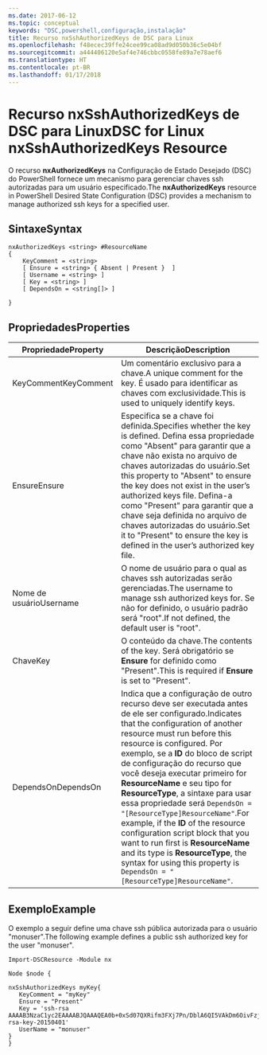 ```yaml
---
ms.date: 2017-06-12
ms.topic: conceptual
keywords: "DSC,powershell,configuração,instalação"
title: Recurso nxSshAuthorizedKeys de DSC para Linux
ms.openlocfilehash: f48ecec39ffe24cee99ca08ad9d050b36c5e04bf
ms.sourcegitcommit: a444406120e5af4e746cbbc0558fe89a7e78aef6
ms.translationtype: HT
ms.contentlocale: pt-BR
ms.lasthandoff: 01/17/2018
---
```

# <a name="dsc-for-linux-nxsshauthorizedkeys-resource"></a><span data-ttu-id="61303-103">Recurso nxSshAuthorizedKeys de DSC para Linux</span><span class="sxs-lookup"><span data-stu-id="61303-103">DSC for Linux nxSshAuthorizedKeys Resource</span></span>

<span data-ttu-id="61303-104">O recurso **nxAuthorizedKeys** na Configuração de Estado Desejado (DSC) do PowerShell fornece um mecanismo para gerenciar chaves ssh autorizadas para um usuário especificado.</span><span class="sxs-lookup"><span data-stu-id="61303-104">The **nxAuthorizedKeys** resource in PowerShell Desired State Configuration (DSC) provides a mechanism to manage authorized ssh keys for a specified user.</span></span>

## <a name="syntax"></a><span data-ttu-id="61303-105">Sintaxe</span><span class="sxs-lookup"><span data-stu-id="61303-105">Syntax</span></span>

```
nxAuthorizedKeys <string> #ResourceName
{
    KeyComment = <string>
    [ Ensure = <string> { Absent | Present }  ]
    [ Username = <string> ]
    [ Key = <string> ]
    [ DependsOn = <string[]> ]

}
```

## <a name="properties"></a><span data-ttu-id="61303-106">Propriedades</span><span class="sxs-lookup"><span data-stu-id="61303-106">Properties</span></span>

|  <span data-ttu-id="61303-107">Propriedade</span><span class="sxs-lookup"><span data-stu-id="61303-107">Property</span></span> |  <span data-ttu-id="61303-108">Descrição</span><span class="sxs-lookup"><span data-stu-id="61303-108">Description</span></span> | 
|---|---|
| <span data-ttu-id="61303-109">KeyComment</span><span class="sxs-lookup"><span data-stu-id="61303-109">KeyComment</span></span>| <span data-ttu-id="61303-110">Um comentário exclusivo para a chave.</span><span class="sxs-lookup"><span data-stu-id="61303-110">A unique comment for the key.</span></span> <span data-ttu-id="61303-111">É usado para identificar as chaves com exclusividade.</span><span class="sxs-lookup"><span data-stu-id="61303-111">This is used to uniquely identify keys.</span></span>| 
| <span data-ttu-id="61303-112">Ensure</span><span class="sxs-lookup"><span data-stu-id="61303-112">Ensure</span></span>| <span data-ttu-id="61303-113">Especifica se a chave foi definida.</span><span class="sxs-lookup"><span data-stu-id="61303-113">Specifies whether the key is defined.</span></span> <span data-ttu-id="61303-114">Defina essa propriedade como "Absent" para garantir que a chave não exista no arquivo de chaves autorizadas do usuário.</span><span class="sxs-lookup"><span data-stu-id="61303-114">Set this property to "Absent" to ensure the key does not exist in the user’s authorized keys file.</span></span> <span data-ttu-id="61303-115">Defina-a como "Present" para garantir que a chave seja definida no arquivo de chaves autorizadas do usuário.</span><span class="sxs-lookup"><span data-stu-id="61303-115">Set it to "Present" to ensure the key is defined in the user’s authorized key file.</span></span>| 
| <span data-ttu-id="61303-116">Nome de usuário</span><span class="sxs-lookup"><span data-stu-id="61303-116">Username</span></span>| <span data-ttu-id="61303-117">O nome de usuário para o qual as chaves ssh autorizadas serão gerenciadas.</span><span class="sxs-lookup"><span data-stu-id="61303-117">The username to manage ssh authorized keys for.</span></span> <span data-ttu-id="61303-118">Se não for definido, o usuário padrão será "root".</span><span class="sxs-lookup"><span data-stu-id="61303-118">If not defined, the default user is "root".</span></span>| 
| <span data-ttu-id="61303-119">Chave</span><span class="sxs-lookup"><span data-stu-id="61303-119">Key</span></span>| <span data-ttu-id="61303-120">O conteúdo da chave.</span><span class="sxs-lookup"><span data-stu-id="61303-120">The contents of the key.</span></span> <span data-ttu-id="61303-121">Será obrigatório se **Ensure** for definido como "Present".</span><span class="sxs-lookup"><span data-stu-id="61303-121">This is required if **Ensure** is set to "Present".</span></span>| 
| <span data-ttu-id="61303-122">DependsOn</span><span class="sxs-lookup"><span data-stu-id="61303-122">DependsOn</span></span> | <span data-ttu-id="61303-123">Indica que a configuração de outro recurso deve ser executada antes de ele ser configurado.</span><span class="sxs-lookup"><span data-stu-id="61303-123">Indicates that the configuration of another resource must run before this resource is configured.</span></span> <span data-ttu-id="61303-124">Por exemplo, se a **ID** do bloco de script de configuração do recurso que você deseja executar primeiro for **ResourceName** e seu tipo for **ResourceType**, a sintaxe para usar essa propriedade será `DependsOn = "[ResourceType]ResourceName"`.</span><span class="sxs-lookup"><span data-stu-id="61303-124">For example, if the **ID** of the resource configuration script block that you want to run first is **ResourceName** and its type is **ResourceType**, the syntax for using this property is `DependsOn = "[ResourceType]ResourceName"`.</span></span>| 

## <a name="example"></a><span data-ttu-id="61303-125">Exemplo</span><span class="sxs-lookup"><span data-stu-id="61303-125">Example</span></span>

<span data-ttu-id="61303-126">O exemplo a seguir define uma chave ssh pública autorizada para o usuário "monuser".</span><span class="sxs-lookup"><span data-stu-id="61303-126">The following example defines a public ssh authorized key for the user "monuser".</span></span>

```
Import-DSCResource -Module nx 

Node $node {

nxSshAuthorizedKeys myKey{
   KeyComment = "myKey"
   Ensure = "Present"
   Key = 'ssh-rsa AAAAB3NzaC1yc2EAAAABJQAAAQEA0b+0xSd07QXRifm3FXj7Pn/DblA6QI5VAkDm6OivFzj3U6qGD1VJ6AAxWPCyMl/qhtpRtxZJDu/TxD8AyZNgc8aN2CljN1hOMbBRvH2q5QPf/nCnnJRaGsrxIqZjyZdYo9ZEEzjZUuMDM5HI1LA9B99k/K6PK2Bc1NLivpu7nbtVG2tLOQs+GefsnHuetsRMwo/+c3LtwYm9M0XfkGjYVCLO4CoFuSQpvX6AB3TedUy6NZ0iuxC0kRGg1rIQTwSRcw+McLhslF0drs33fw6tYdzlLBnnzimShMuiDWiT37WqCRovRGYrGCaEFGTG2e0CN8Co8nryXkyWc6NSDNpMzw== rsa-key-20150401'
   UserName = "monuser"
} 
}
```

